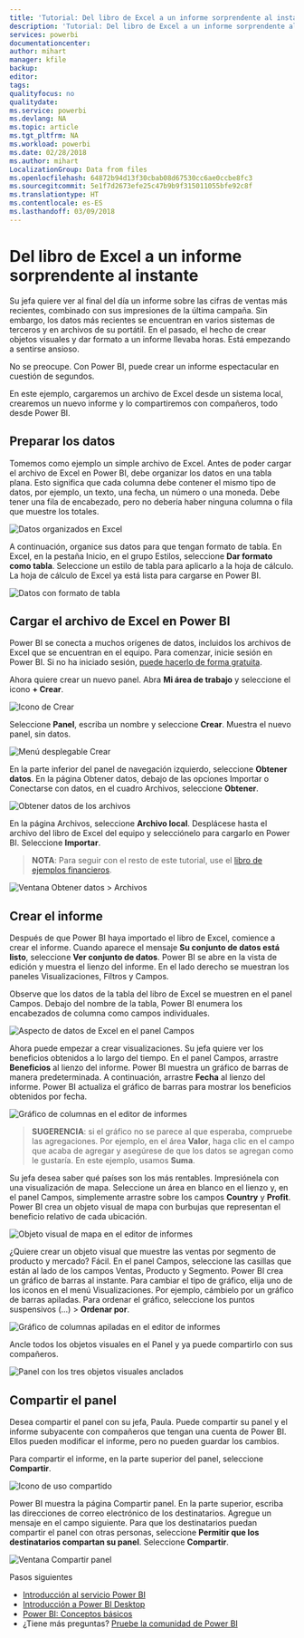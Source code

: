 ```yaml
---
title: 'Tutorial: Del libro de Excel a un informe sorprendente al instante'
description: 'Tutorial: Del libro de Excel a un informe sorprendente al instante'
services: powerbi
documentationcenter: 
author: mihart
manager: kfile
backup: 
editor: 
tags: 
qualityfocus: no
qualitydate: 
ms.service: powerbi
ms.devlang: NA
ms.topic: article
ms.tgt_pltfrm: NA
ms.workload: powerbi
ms.date: 02/28/2018
ms.author: mihart
LocalizationGroup: Data from files
ms.openlocfilehash: 64872b94d13f30cbab08d67530cc6ae0ccbe8fc3
ms.sourcegitcommit: 5e1f7d2673efe25c47b9b9f315011055bfe92c8f
ms.translationtype: HT
ms.contentlocale: es-ES
ms.lasthandoff: 03/09/2018
---
```

# <a name="from-excel-workbook-to-stunning-report-in-no-time"></a>Del libro de Excel a un informe sorprendente al instante
Su jefa quiere ver al final del día un informe sobre las cifras de ventas más recientes, combinado con sus impresiones de la última campaña. Sin embargo, los datos más recientes se encuentran en varios sistemas de terceros y en archivos de su portátil. En el pasado, el hecho de crear objetos visuales y dar formato a un informe llevaba horas. Está empezando a sentirse ansioso.

No se preocupe. Con Power BI, puede crear un informe espectacular en cuestión de segundos.

En este ejemplo, cargaremos un archivo de Excel desde un sistema local, crearemos un nuevo informe y lo compartiremos con compañeros, todo desde Power BI.

## <a name="prepare-your-data"></a>Preparar los datos
Tomemos como ejemplo un simple archivo de Excel. Antes de poder cargar el archivo de Excel en Power BI, debe organizar los datos en una tabla plana. Esto significa que cada columna debe contener el mismo tipo de datos, por ejemplo, un texto, una fecha, un número o una moneda. Debe tener una fila de encabezado, pero no debería haber ninguna columna o fila que muestre los totales.

![Datos organizados en Excel](media/service-from-excel-to-stunning-report/pbi_excel_file.png)

A continuación, organice sus datos para que tengan formato de tabla. En Excel, en la pestaña Inicio, en el grupo Estilos, seleccione **Dar formato como tabla**. Seleccione un estilo de tabla para aplicarlo a la hoja de cálculo. La hoja de cálculo de Excel ya está lista para cargarse en Power BI.

![Datos con formato de tabla](media/service-from-excel-to-stunning-report/pbi_excel_table.png)

## <a name="upload-your-excel-file-into-power-bi"></a>Cargar el archivo de Excel en Power BI
Power BI se conecta a muchos orígenes de datos, incluidos los archivos de Excel que se encuentran en el equipo. Para comenzar, inicie sesión en Power BI. Si no ha iniciado sesión, [puede hacerlo de forma gratuita](https://powerbi.com).

Ahora quiere crear un nuevo panel. Abra **Mi área de trabajo** y seleccione el icono **+ Crear**.

![Icono de Crear](media/service-from-excel-to-stunning-report/power-bi-new-dash.png)

Seleccione **Panel**, escriba un nombre y seleccione **Crear**. Muestra el nuevo panel, sin datos.

![Menú desplegable Crear](media/service-from-excel-to-stunning-report/power-bi-create-dash.png)

En la parte inferior del panel de navegación izquierdo, seleccione **Obtener datos**. En la página Obtener datos, debajo de las opciones Importar o Conectarse con datos, en el cuadro Archivos, seleccione **Obtener**.

![Obtener datos de los archivos](media/service-from-excel-to-stunning-report/pbi_get_files.png)

En la página Archivos, seleccione **Archivo local**. Desplácese hasta el archivo del libro de Excel del equipo y selecciónelo para cargarlo en Power BI. Seleccione **Importar**.

> **NOTA**: Para seguir con el resto de este tutorial, use el [libro de ejemplos financieros](sample-financial-download.md).
> 
> 

![Ventana Obtener datos > Archivos](media/service-from-excel-to-stunning-report/pbi_local_file.png)

## <a name="build-your-report"></a>Crear el informe
Después de que Power BI haya importado el libro de Excel, comience a crear el informe. Cuando aparece el mensaje **Su conjunto de datos está listo**, seleccione **Ver conjunto de datos**.  Power BI se abre en la vista de edición y muestra el lienzo del informe. En el lado derecho se muestran los paneles Visualizaciones, Filtros y Campos.

Observe que los datos de la tabla del libro de Excel se muestren en el panel Campos. Debajo del nombre de la tabla, Power BI enumera los encabezados de columna como campos individuales.

![Aspecto de datos de Excel en el panel Campos](media/service-from-excel-to-stunning-report/pbi_report_fields.png)

Ahora puede empezar a crear visualizaciones. Su jefa quiere ver los beneficios obtenidos a lo largo del tiempo. En el panel  Campos, arrastre **Beneficios** al lienzo del informe. Power BI muestra un gráfico de barras de manera predeterminada. A continuación, arrastre **Fecha** al lienzo del informe. Power BI actualiza el gráfico de barras para mostrar los beneficios obtenidos por fecha.

![Gráfico de columnas en el editor de informes](media/service-from-excel-to-stunning-report/pbi_report_pin-new.png)

> **SUGERENCIA**: si el gráfico no se parece al que esperaba, compruebe las agregaciones. Por ejemplo, en el área **Valor**, haga clic en el campo que acaba de agregar y asegúrese de que los datos se agregan como le gustaría.  En este ejemplo, usamos **Suma**.
> 
> 

Su jefa desea saber qué países son los más rentables. Impresiónela con una visualización de mapa. Seleccione un área en blanco en el lienzo y, en el panel Campos, simplemente arrastre sobre los campos **Country** y **Profit**. Power BI crea un objeto visual de mapa con burbujas que representan el beneficio relativo de cada ubicación.

![Objeto visual de mapa en el editor de informes](media/service-from-excel-to-stunning-report/pbi_report_map-new.png)

¿Quiere crear un objeto visual que muestre las ventas por segmento de producto y mercado? Fácil. En el panel Campos, seleccione las casillas que están al lado de los campos Ventas, Producto y Segmento. Power BI crea un gráfico de barras al instante. Para cambiar el tipo de gráfico, elija uno de los iconos en el menú Visualizaciones. Por ejemplo, cámbielo por un gráfico de barras apiladas.  Para ordenar el gráfico, seleccione los puntos suspensivos (...) > **Ordenar por**.

![Gráfico de columnas apiladas en el editor de informes](media/service-from-excel-to-stunning-report/pbi_barchart-new.png)

Ancle todos los objetos visuales en el Panel y ya puede compartirlo con sus compañeros.

![Panel con los tres objetos visuales anclados](media/service-from-excel-to-stunning-report/pbi_report.png)

## <a name="share-your-dashboard"></a>Compartir el panel
Desea compartir el panel con su jefa, Paula. Puede compartir su panel y el informe subyacente con compañeros que tengan una cuenta de Power BI. Ellos pueden modificar el informe, pero no pueden guardar los cambios.

Para compartir el informe, en la parte superior del panel, seleccione **Compartir**.

![Icono de uso compartido](media/service-from-excel-to-stunning-report/power-bi-share.png)

Power BI muestra la página Compartir panel. En la parte superior, escriba las direcciones de correo electrónico de los destinatarios. Agregue un mensaje en el campo siguiente. Para que los destinatarios puedan compartir el panel con otras personas, seleccione **Permitir que los destinatarios compartan su panel**. Seleccione **Compartir**.

![Ventana Compartir panel](media/service-from-excel-to-stunning-report/power-bi-share-dash-new.png)

Pasos siguientes

* [Introducción al servicio Power BI](service-get-started.md)
* [Introducción a Power BI Desktop](desktop-getting-started.md)
* [Power BI: Conceptos básicos](service-basic-concepts.md)
* ¿Tiene más preguntas? [Pruebe la comunidad de Power BI](http://community.powerbi.com/)

